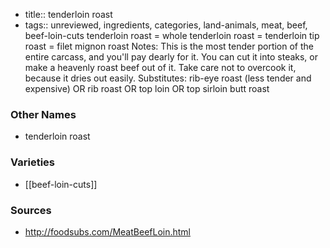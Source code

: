 - title:: tenderloin roast
- tags:: unreviewed, ingredients, categories, land-animals, meat, beef, beef-loin-cuts
tenderloin roast = whole tenderloin roast = tenderloin tip roast = filet mignon roast Notes: This is the most tender portion of the entire carcass, and you'll pay dearly for it. You can cut it into steaks, or make a heavenly roast beef out of it. Take care not to overcook it, because it dries out easily. Substitutes: rib-eye roast (less tender and expensive) OR rib roast OR top loin OR top sirloin butt roast

### Other Names

* tenderloin roast

### Varieties

* [[beef-loin-cuts]]

### Sources
* http://foodsubs.com/MeatBeefLoin.html
